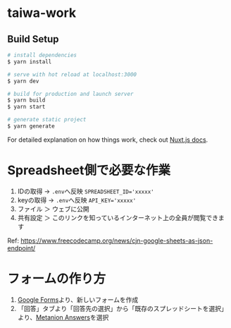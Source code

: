 # taiwa-work

## Build Setup

```bash
# install dependencies
$ yarn install

# serve with hot reload at localhost:3000
$ yarn dev

# build for production and launch server
$ yarn build
$ yarn start

# generate static project
$ yarn generate
```

For detailed explanation on how things work, check out [Nuxt.js docs](https://nuxtjs.org).


# Spreadsheet側で必要な作業

1. IDの取得 → `.env`へ反映 `SPREADSHEET_ID='xxxxx'`
2. keyの取得 → `.env`へ反映 `API_KEY='xxxxx'`
3. ファイル ＞ ウェブに公開
4. 共有設定 ＞ このリンクを知っているインターネット上の全員が閲覧できます

Ref: https://www.freecodecamp.org/news/cjn-google-sheets-as-json-endpoint/


# フォームの作り方

1. [Google Forms](https://docs.google.com/forms/)より、新しいフォームを作成
2. 「回答」タブより「回答先の選択」から「既存のスプレッドシートを選択」より、[Metanion Answers](https://docs.google.com/spreadsheets/d/1lu3DbgrhnZYCKT7KuwaZB0Y9VnMH-Vwxf-y2BstPLOM/edit#gid=1979632471)を選択

